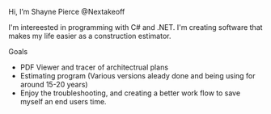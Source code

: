 Hi, I’m Shayne Pierce @Nextakeoff

I'm intereested in programming with C# and .NET.  I'm creating software that makes my life easier as a construction estimator.

Goals
- PDF Viewer and tracer of architectrual plans
- Estimating program (Various versions aleady done and being using for around 15-20 years)
- Enjoy the troubleshooting, and creating a better work flow to save myself an end users time.


